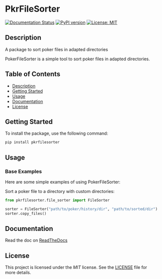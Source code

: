 # PkrFileSorter

[![Documentation Status](https://readthedocs.org/projects/pkrfilesorter/badge/?version=latest)](https://pkrfilesorter.readthedocs.io/en/latest/?badge=latest)
[![PyPI version](https://badge.fury.io/py/pkrfilesorter.svg)](https://badge.fury.io/py/pkrfilesorter)
[![License: MIT](https://img.shields.io/badge/License-MIT-yellow.svg)](https://opensource.org/licenses/MIT)

## Description
A package to sort poker files in adapted directories

PokerFileSorter is a simple tool to sort poker files in adapted directories.

## Table of Contents

- [Description](#description)
- [Getting Started](#getting-started)
- [Usage](#usage)
- [Documentation](#documentation)
- [License](#license)

## Getting Started

To install the package, use the following command:

```sh
pip install pkrfilesorter
```

## Usage

### Base Examples

Here are some simple examples of using PokerFileSorter:

Sort a poker file to a directory with custom directories:

```python
from pkrfilesorter.file_sorter import FileSorter

sorter = FileSorter("path/to/poker/history/dir", "path/to/sorted/dir")
sorter.copy_files()
```

## Documentation

Read the doc on [ReadTheDocs](https://pkrfilesorter.readthedocs.io/en/latest/)

## License

This project is licensed under the *MIT* license. See the [LICENSE](LICENSE.txt) file for more details.